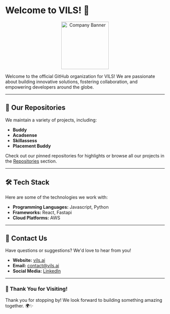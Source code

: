 # Welcome to VILS! 🚀



<p align="center" >
  <img src="https://vils.ai/static/media/Logo.872fdcf47c60372e9d9b8732bb3637a2.svg" alt="Company Banner"  width="150">
</p>

Welcome to the official GitHub organization for VILS! We are passionate about building innovative solutions, fostering collaboration, and empowering developers around the globe.

---

## 📂 Our Repositories

We maintain a variety of projects, including:

- **Buddy**
- **Acadsense**
- **Skillassess**
- **Placement Buddy**

Check out our pinned repositories for highlights or browse all our projects in the [Repositories](https://github.com/vils-ait?tab=repositories) section.

---

## 🛠️ Tech Stack

Here are some of the technologies we work with:

- **Programming Languages:**  Javascript, Python
- **Frameworks:**  React, Fastapi
- **Cloud Platforms:** AWS

---

## 📢 Contact Us

Have questions or suggestions? We'd love to hear from you!

- **Website:** [vils.ai](https://vils.ai/)
- **Email:** contact@vils.ai
- **Social Media:** [LinkedIn](https://in.linkedin.com/company/vils-ait)

---

### 🎉 Thank You for Visiting!

Thank you for stopping by! We look forward to building something amazing together. 🌍✨

